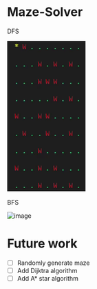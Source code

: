 # Maze-Solver
DFS

![](Media/DFS.gif)

BFS

![image](https://user-images.githubusercontent.com/65414576/157854062-004de699-0fa5-4252-a090-1a3e415836c1.png)

# Future work # 
- [ ] Randomly generate maze
- [ ] Add Dijktra algorithm
- [ ] Add A* star algorithm
